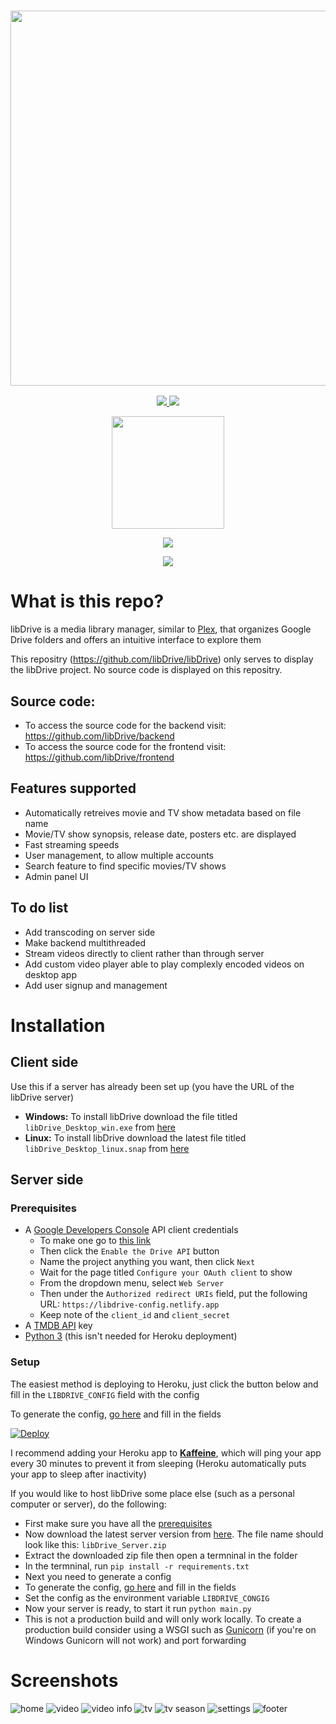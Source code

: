 <a href="#">
  <h3 align="center">
    <img src="https://i.ibb.co/HVB5Dw1/lib-Drive-Header.png" width="600px" />
  </h3>
</a>

<p align="center">
  <a href="https://github.com/libDrive/libDrive/releases">
    <img src="https://img.shields.io/github/downloads/libDrive/libDrive/total?color=%234197fe&style=for-the-badge" />
  </a>
  <a href="https://github.com/libDrive/libDrive/releases/latest">
    <img src="https://img.shields.io/github/v/release/libDrive/libDrive?color=%234197fe&style=for-the-badge" />
  </a>
</p>

<p align="center">
  <a href="https://eliasbenb.github.io">
    <img src="https://i.ibb.co/rmDXnnk/Magnet-Magnet-prod.png" width="180" />
  </a>
</p>

<p align="center">
  <a href="https://heroku.com/deploy?template=https://github.com/libDrive/heroku">
    <img src="https://www.herokucdn.com/deploy/button.svg" />
  </a>
</p>

<p align="center">
  <a href="https://t.me/libdrive_support">
    <img src="https://cdn0.iconfinder.com/data/icons/social-network-24/512/Telegram-64.png" />
  </a>
</p>

# What is this repo?

libDrive is a media library manager, similar to [Plex](https://www.plex.tv), that organizes Google Drive folders and offers an intuitive interface to explore them

This repositry (<https://github.com/libDrive/libDrive>) only serves to display the libDrive project. No source code is displayed on this repositry.

## Source code:

- To access the source code for the backend visit: <https://github.com/libDrive/backend>
- To access the source code for the frontend visit: <https://github.com/libDrive/frontend>

## Features supported

- Automatically retreives movie and TV show metadata based on file name
- Movie/TV show synopsis, release date, posters etc. are displayed
- Fast streaming speeds
- User management, to allow multiple accounts
- Search feature to find specific movies/TV shows
- Admin panel UI

## To do list

- Add transcoding on server side
- Make backend multithreaded
- Stream videos directly to client rather than through server
- Add custom video player able to play complexly encoded videos on desktop app
- Add user signup and management

# Installation

## Client side

Use this if a server has already been set up (you have the URL of the libDrive server)

- **Windows:** To install libDrive download the file titled `libDrive_Desktop_win.exe` from [here](https://github.com/libDrive/libDrive/releases/latest)
- **Linux:** To install libDrive download the latest file titled `libDrive_Desktop_linux.snap` from [here](https://github.com/libDrive/libDrive/releases/latest)

## Server side

### Prerequisites

- A [Google Developers Console](https://console.developers.google.com) API client credentials
  - To make one go to [this link](https://developers.google.com/drive/api/v3/quickstart/python)
  - Then click the `Enable the Drive API` button
  - Name the project anything you want, then click `Next`
  - Wait for the page titled `Configure your OAuth client` to show
  - From the dropdown menu, select `Web Server`
  - Then under the `Authorized redirect URIs` field, put the following URL: `https://libdrive-config.netlify.app`
  - Keep note of the `client_id` and `client_secret`
- A [TMDB API](https://www.themoviedb.org/settings/api) key
- [Python 3](https://www.python.org) (this isn't needed for Heroku deployment)

### Setup

The easiest method is deploying to Heroku, just click the button below and fill in the `LIBDRIVE_CONFIG` field with the config

To generate the config, [go here](https://libdrive-config.netlify.app/) and fill in the fields

[![Deploy](https://www.herokucdn.com/deploy/button.svg)](https://heroku.com/deploy?template=https://github.com/libDrive/heroku)

I recommend adding your Heroku app to **[Kaffeine](https://kaffeine.herokuapp.com/)**, which will ping your app every 30 minutes to prevent it from sleeping (Heroku automatically puts your app to sleep after inactivity)

If you would like to host libDrive some place else (such as a personal computer or server), do the following:

- First make sure you have all the [prerequisites](#prerequisites)
- Now download the latest server version from [here](https://github.com/libDrive/libDrive/releases/latest). The file name should look like this: `libDrive_Server.zip`
- Extract the downloaded zip file then open a termninal in the folder
- In the termninal, run `pip install -r requirements.txt`
- Next you need to generate a config
- To generate the config, [go here](https://libdrive-config.netlify.app/) and fill in the fields
- Set the config as the environment variable `LIBDRIVE_CONGIG`
- Now your server is ready, to start it run `python main.py`
- This is not a production build and will only work locally. To create a production build consider using a WSGI such as [Gunicorn](https://gunicorn.org/) (if you're on Windows Gunicorn will not work) and port forwarding

# Screenshots

![home](https://user-images.githubusercontent.com/54410649/103462825-589f9b00-4d41-11eb-8f55-0b949540f2af.png)
![video](https://user-images.githubusercontent.com/54410649/103462834-6d7c2e80-4d41-11eb-8cb6-c8a2e993271c.png)
![video info](https://user-images.githubusercontent.com/54410649/103452582-6c6be280-4cea-11eb-99ac-79d95c1ab4cc.png)
![tv](https://user-images.githubusercontent.com/54410649/103452593-81e10c80-4cea-11eb-9887-f4501d9456ff.png)
![tv season](https://user-images.githubusercontent.com/54410649/103452626-b228ab00-4cea-11eb-8769-f14134de5c1f.png)
![settings](https://user-images.githubusercontent.com/54410649/103509777-56425b80-4e7d-11eb-8433-82cbafef7d03.png)
![footer](https://user-images.githubusercontent.com/54410649/103462848-93093800-4d41-11eb-8e7c-6481f8ecf073.png)
